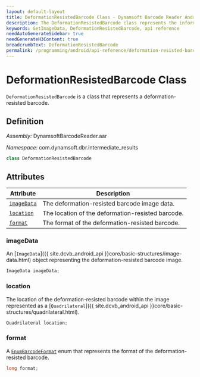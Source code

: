 ```yaml
---
layout: default-layout
title: DeformationResistedBarcode Class - Dynamsoft Barcode Reader Android Edition
description: The DeformationResistedBarcode class represents the information of a deformation resisted barcode with the image data, location and format.
keywords: GetImageData, DeformationResistedBarcode, api reference
needAutoGenerateSidebar: true
needGenerateH3Content: true
breadcrumbText: DeformationResistedBarcode
permalink: /programming/android/api-reference/deformation-resisted-barcode.html
---
```


# DeformationResistedBarcode Class

`DeformationResistedBarcode` is a class that represents a deformation-resisted barcode.

## Definition

*Assembly:* DynamsoftBarcodeReader.aar

*Namespace:* com.dynamsoft.dbr.intermediate_results

```java
class DeformationResistedBarcode
```

## Attributes

| Attribute | Description |
| ------ | ----------- |
| [`imageData`](#imagedata) | The deformation-resisted barcode image data. |
| [`location`](#location) | The location of the deformation-resisted barcode. |
| [`format`](#format) | The format of the deformation-resisted barcode. |

### imageData

An [`ImageData`]({{ site.dcvb_android_api }}core/basic-structures/image-data.html) object representing the deformation-resisted barcode image.

```java
ImageData imageData;
```

### location

The location of the deformation-resisted barcode within the image represented as a [`Quadrilateral`]({{ site.dcvb_android_api }}core/basic-structures/quadrilateral.html).

```java
Quadrilateral location;
```

### format

A [`EnumBarcodeFormat`]({{site.dcvb_enumerations}}barcode-reader/barcode-format.html?lang=android) enum that represents the format of the deformation-resisted barcode.

```java
long format;
```
